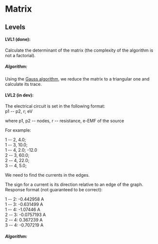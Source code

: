 # Matrix


## Levels

#### LVL1 (done): 
Calculate the determinant of the matrix 
(the complexity of the algorithm is not a factorial).

##### Algorithm:
Using the [Gauss algorithm](https://ru.wikipedia.org/wiki/%D0%9C%D0%B5%D1%82%D0%BE%D0%B4_%D0%93%D0%B0%D1%83%D1%81%D1%81%D0%B0), 
we reduce the matrix to a triangular one and calculate its trace.

#### LVL2 (in dev): 
The electrical circuit is set in the following format: \
p1 -- p2, r; eV

where p1, p2 -- nodes, r -- resistance, e-EMF of the source

For example:

1 -- 2, 4.0;         \
1 -- 3, 10.0;        \
1 -- 4, 2.0; -12.0   \
2 -- 3, 60.0;        \
2 -- 4, 22.0;        \
3 -- 4, 5.0;

We need to find the currents in the edges.

The sign for a current is its direction relative to an edge of the graph. \
Response format (not guaranteed to be correct):

1 -- 2: -0.442958 A  \
1 -- 3: -0.631499 A  \
1 -- 4: -1.07446 A   \
2 -- 3: -0.0757193 A \
2 -- 4: 0.367239 A   \
3 -- 4: -0.707219 A 

##### Algorithm:
